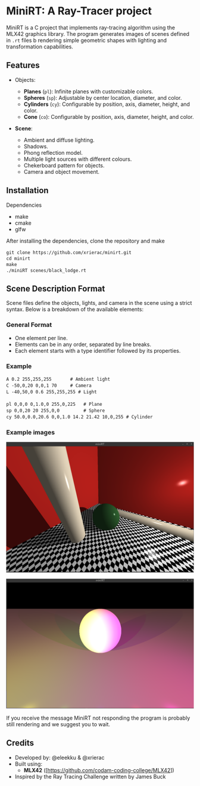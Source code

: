 # MiniRT: A Ray-Tracer project
MiniRT is a C project that implements ray-tracing algorithm using the MLX42 graphics library. The program generates images of scenes defined in `.rt` files b rendering simple geometric shapes with lighting and transformation capabilities.

## Features
- Objects:
  - **Planes** (`pl`): Infinite planes with customizable colors.
  - **Spheres** (`sp`): Adjustable by center location, diameter, and color.
  - **Cylinders** (`cy`): Configurable by position, axis, diameter, height, and color.
  - **Cone** (`co`): Configurable by position, axis, diameter, height, and color.

- **Scene**:
  - Ambient and diffuse lighting.
  - Shadows.
  - Phong reflection model.
  - Multiple light sources with different colours.
  - Chekerboard pattern for objects.
  - Camera and object movement.
 
## Installation
Dependencies
- make
- cmake
- glfw

After installing the dependencies, clone the repository and make
```
git clone https://github.com/xrierac/minirt.git
cd minirt
make
./miniRT scenes/black_lodge.rt
```
## Scene Description Format
Scene files define the objects, lights, and camera in the scene using a strict syntax. Below is a breakdown of the available elements:

### General Format
- One element per line.
- Elements can be in any order, separated by line breaks.
- Each element starts with a type identifier followed by its properties.

### Example
```txt
A 0.2 255,255,255       # Ambient light
C -50,0,20 0,0,1 70     # Camera
L -40,50,0 0.6 255,255,255 # Light

pl 0,0,0 0,1.0,0 255,0,225   # Plane
sp 0,0,20 20 255,0,0         # Sphere
cy 50.0,0.0,20.6 0,0,1.0 14.2 21.42 10,0,255 # Cylinder
```
### Example images

![Rendered Scene Example](assets/black_lodge.png "Rendered scene called black_lodge")

![Rendered Scene Example](assets/multilight.png "Rendered Scene called presenting multiple lights with colors")

If you receive the message MiniRT not responding the program is probably still rendering and we suggest you to wait. 

## Credits
- Developed by: @eleekku & @xrierac
- Built using:
  - **MLX42** ([https://github.com/codam-coding-college/MLX42])
- Inspired by the Ray Tracing Challenge written by James Buck
